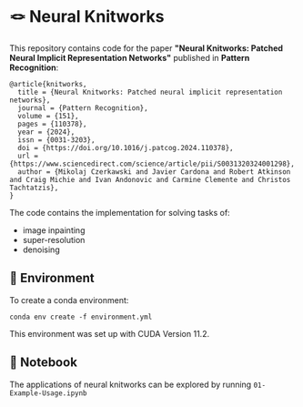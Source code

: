 # 🪢 Neural Knitworks
This repository contains code for the paper **"Neural Knitworks: Patched Neural Implicit Representation Networks"** published in **Pattern Recognition**:

```
@article{knitworks,
  title = {Neural Knitworks: Patched neural implicit representation networks},
  journal = {Pattern Recognition},
  volume = {151},
  pages = {110378},
  year = {2024},
  issn = {0031-3203},
  doi = {https://doi.org/10.1016/j.patcog.2024.110378},
  url = {https://www.sciencedirect.com/science/article/pii/S0031320324001298},
  author = {Mikolaj Czerkawski and Javier Cardona and Robert Atkinson and Craig Michie and Ivan Andonovic and Carmine Clemente and Christos Tachtatzis},
}
```

The code contains the implementation for solving tasks of:
* image inpainting
* super-resolution
* denoising

## :snake: Environment

To create a conda environment:

```setup
conda env create -f environment.yml
```
This environment was set up with CUDA Version 11.2.

## :wrench: Notebook
The applications of neural knitworks can be explored by running `01-Example-Usage.ipynb`
